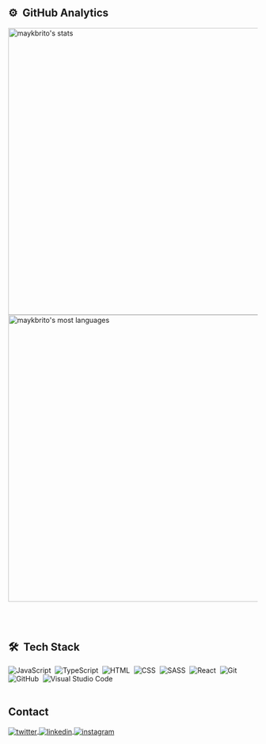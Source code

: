 ## ⚙️ &nbsp;GitHub Analytics

<p>
<img width="580em" src="https://github-readme-stats.vercel.app/api?username=oducoelho&show_icons=true&theme=vision-friendly-dark" alt="maykbrito's stats"/>
<img width="580em" src="https://github-readme-stats.vercel.app/api/top-langs/?username=oducoelho&layout=compact&theme=vision-friendly-dark" alt="maykbrito's most languages"/>
</p>

<br><br>
## 🛠 &nbsp;Tech Stack

![JavaScript](https://img.shields.io/badge/-JavaScript-05122A?style=flat&logo=javascript)&nbsp;
![TypeScript](https://img.shields.io/badge/-TypeScript-05122A?style=flat&logo=typescript)&nbsp;
![HTML](https://img.shields.io/badge/-HTML-05122A?style=flat&logo=HTML5)&nbsp;
![CSS](https://img.shields.io/badge/-CSS-05122A?style=flat&logo=CSS3&logoColor=1572B6)&nbsp;
![SASS](https://img.shields.io/badge/-SASS-05122A?style=flat&logo=sass&logoColor=1572B6)&nbsp;
![React](https://img.shields.io/badge/-React-05122A?style=flat&logo=react)&nbsp;
![Git](https://img.shields.io/badge/-Git-05122A?style=flat&logo=git)&nbsp;
![GitHub](https://img.shields.io/badge/-GitHub-05122A?style=flat&logo=github)&nbsp;
![Visual Studio Code](https://img.shields.io/badge/-Visual%20Studio%20Code-05122A?style=flat&logo=visual-studio-code&logoColor=007ACC)&nbsp;
<br><br>
## Contact
<p>
<a href="https://twitter.com/du_coelho2" target="_blank">
  <img align="center" src="https://img.shields.io/badge/-du_coelho2-05122A?style=flat&logo=twitter" alt="twitter"/>  
</a>
<a href="https://www.linkedin.com/in/eduardo-coelho-568226207/" target="_blank">
  <img align="center" src="https://img.shields.io/badge/-Eduardo Coelho-05122A?style=flat&logo=linkedin" alt="linkedin"/>
</a>
<a href="https://instagram.com/oducoelho" target="_blank">
 <img align="center" src="https://img.shields.io/badge/-oducoelho-05122A?style=flat&logo=instagram" alt="instagram"/>
</a>
</p>
